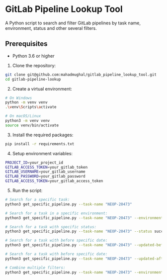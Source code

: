 # GitLab Pipeline Lookup Tool

A Python script to search and filter GitLab pipelines by task name, environment, status and other several filters.

## Prerequisites

- Python 3.6 or higher

1. Clone the repository:

```bash
git clone git@github.com:mahadmughal/gitlab_pipeline_lookup_tool.git
cd gitlab-pipeline-lookup
```

2. Create a virtual environment:

```bash
# On Windows
python -m venv venv
.\venv\Scripts\activate

# On macOS/Linux
python3 -m venv venv
source venv/bin/activate
```

3. Install the required packages:

```bash
pip install -r requirements.txt
```

4. Setup environment variables:

```bash
PROJECT_ID=your_project_id
GITLAB_ACCESS_TOKEN=your_gitlab_token
GITLAB_USERNAME=your_gitlab_username
GITLAB_PASSWORD=your_gitlab_password
GITLAB_ACCESS_TOKEN=your_gitlab_access_token
```

5. Run the script:

```bash
# Search for a specific task:
python3 get_specific_pipeline.py --task-name "NEOP-20473"

# Search for a task in a specific environment:
python3 get_specific_pipeline.py --task-name "NEOP-20473" --environment production

# Search for a task with specific status:
python3 get_specific_pipeline.py --task-name "NEOP-20473" --status success

# Search for a task with before specific date:
python3 get_specific_pipeline.py --task-name "NEOP-20473" --updated-before 2025-02-13

# Search for a task with before specific date:
python3 get_specific_pipeline.py --task-name "NEOP-20473" --updated-after 2025-02-13

# Combine multiple filters:
python3 get_specific_pipeline.py --task-name "NEOP-20473" --environment uat --status failed --updated-before 2025-02-13 --updated-after 2025-02-13
```
